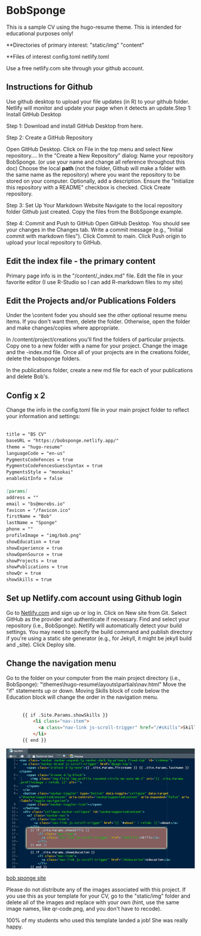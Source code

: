 # BobSponge

This is a sample CV using the hugo-resume theme. This is intended for educational purposes only! 

**Directories of primary interest:
"static/img"
"content"

**Files of interest
config.toml
netlify.toml

Use a free netlify.com site through your github account.

## Instructions for Github

Use github desktop to upload your file updates (in R) to your github folder.  Netlify will monitor and update your page when it detects an update.Step 1: Install GitHub Desktop

Step 1: Download and install GitHub Desktop from here.

Step 2: Create a GitHub Repository

Open GitHub Desktop.
Click on File in the top menu and select New repository....
In the "Create a New Repository" dialog:
Name your repository BobSponge. (or use your name and change all reference throughout this doc)
Choose the local **path** (not the folder, Github will make a folder with the same name as the repository) where you want the repository to be stored on your computer.
Optionally, add a description.
Ensure the "Initialize this repository with a README" checkbox is checked.
Click Create repository.

Step 3: Set Up Your Markdown Website
Navigate to the local repository folder Github just created.
Copy the files from the BobSponge example.

Step 4: Commit and Push to GitHub
Open GitHub Desktop.
You should see your changes in the Changes tab.
Write a commit message (e.g., "Initial commit with markdown files").
Click Commit to main.
Click Push origin to upload your local repository to GitHub.

## Edit the index file - the primary content

Primary page info is in the "/content/_index.md" file.
Edit the file in your favorite editor (I use R-Studio so I can add R-markdown files to my site)


## Edit the Projects and/or Publications Folders

Under the \content foder you should see the other optional resume menu items. If you don't want them, delete the folder.  Otherwise, open the folder and make changes/copies where appropriate.

In /content/project/creations you'll find the folders of particular projects.  Copy one to a new folder with a name for your project. Change the image and the -index.md file. Once all of your projects are in the creations folder, delete the bobsponge folders.

In the publications folder, create a new md file for each of your publications and delete Bob's.

## Config x 2

Change the info in the config.toml file in your main project folder to reflect your information and settings:

```markdown

title = "BS CV"
baseURL = "https://bobsponge.netlify.app/"
theme = "hugo-resume"
languageCode = "en-us"
PygmentsCodeFences = true
PygmentsCodeFencesGuessSyntax = true
PygmentsStyle = "monokai"
enableGitInfo = false

[params]
address = ""
email = "bs@morebs.io"
favicon = "/favicon.ico"
firstName = "Bob"
lastName = "Sponge"
phone = ""
profileImage = "img/bob.png"
showEducation = true
showExperience = true
showOpenSource = true
showProjects = true
showPublications = true
showQr = true
showSkills = true

```

## Set up Netlify.com account using Github login

Go to [Netlify.com](https://netlify.com) and sign up or log in.
Click on New site from Git.
Select GitHub as the provider and authenticate if necessary.
Find and select your repository (i.e., BobSponge).
Netlify will automatically detect your build settings. You may need to specify the build command and publish directory if you're using a static site generator (e.g., for Jekyll, it might be jekyll build and _site).
Click Deploy site.

## Change the navigation menu

Go to the folder on your computer from the main project directory (i.e., BobSponge): "\themes\hugo-resume\layouts\partials\nav.html"
Move the "if" statements up or down. Moving Skills block of code below the Education block will change the order in the navigation menu.

```markdown

      {{ if .Site.Params.showSkills }}
          <li class="nav-item">
            <a class="nav-link js-scroll-trigger" href="/#skills">Skills</a>
          </li>
      {{ end }}

```

![nav.html menu](nav.html_image.png)

[bob sponge site](https://bobsponge.netlify.app)
 
Please do not distribute any of the images associated with this project. If you use this as your template for your CV, go to the "static/img" folder and delete all of the images and replace with your own (hint, use the same image names, like qr-code.png, and you don't have to recode).

100% of my students who used this template landed a job!  She was really happy.
